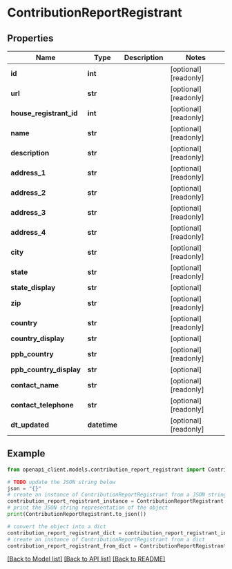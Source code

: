 # ContributionReportRegistrant


## Properties

Name | Type | Description | Notes
------------ | ------------- | ------------- | -------------
**id** | **int** |  | [optional] [readonly] 
**url** | **str** |  | [optional] [readonly] 
**house_registrant_id** | **int** |  | [optional] [readonly] 
**name** | **str** |  | [optional] [readonly] 
**description** | **str** |  | [optional] [readonly] 
**address_1** | **str** |  | [optional] [readonly] 
**address_2** | **str** |  | [optional] [readonly] 
**address_3** | **str** |  | [optional] [readonly] 
**address_4** | **str** |  | [optional] [readonly] 
**city** | **str** |  | [optional] [readonly] 
**state** | **str** |  | [optional] [readonly] 
**state_display** | **str** |  | [optional] 
**zip** | **str** |  | [optional] [readonly] 
**country** | **str** |  | [optional] [readonly] 
**country_display** | **str** |  | [optional] 
**ppb_country** | **str** |  | [optional] [readonly] 
**ppb_country_display** | **str** |  | [optional] 
**contact_name** | **str** |  | [optional] [readonly] 
**contact_telephone** | **str** |  | [optional] [readonly] 
**dt_updated** | **datetime** |  | [optional] [readonly] 

## Example

```python
from openapi_client.models.contribution_report_registrant import ContributionReportRegistrant

# TODO update the JSON string below
json = "{}"
# create an instance of ContributionReportRegistrant from a JSON string
contribution_report_registrant_instance = ContributionReportRegistrant.from_json(json)
# print the JSON string representation of the object
print(ContributionReportRegistrant.to_json())

# convert the object into a dict
contribution_report_registrant_dict = contribution_report_registrant_instance.to_dict()
# create an instance of ContributionReportRegistrant from a dict
contribution_report_registrant_from_dict = ContributionReportRegistrant.from_dict(contribution_report_registrant_dict)
```
[[Back to Model list]](../README.md#documentation-for-models) [[Back to API list]](../README.md#documentation-for-api-endpoints) [[Back to README]](../README.md)


